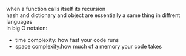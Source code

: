 when a function calls itself its recursion    
hash and dictionary and object are essentially a same thing in diffrent languages     
in big O notaion:     
* time complexity: how fast your code runs
* space complexity:how much of a memory your code takes
